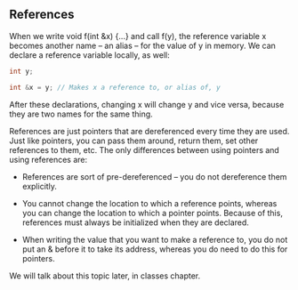 ## References

When we write void f(int &x) {...} and call f(y), the reference variable x becomes another name – an alias – for the value of y in memory. We can declare a reference variable
locally, as well:
```cpp
int y;

int &x = y; // Makes x a reference to, or alias of, y
```
After these declarations, changing x will change y and vice versa, because they are two names for the same thing.

References are just pointers that are dereferenced every time they are used. Just like point­ers, you can pass them around, return them, set other references to them, etc. The only differences between using pointers and using references are:

-	 References are sort of pre-dereferenced – you do not dereference them explicitly.


-	 You cannot change the location to which a reference points, whereas you can change
the location to which a pointer points. Because of this, references must always be
initialized when they are declared.


-	 When writing the value that you want to make a reference to, you do not put an &
before it to take its address, whereas you do need to do this for pointers.


We will talk about this topic later, in classes chapter.
